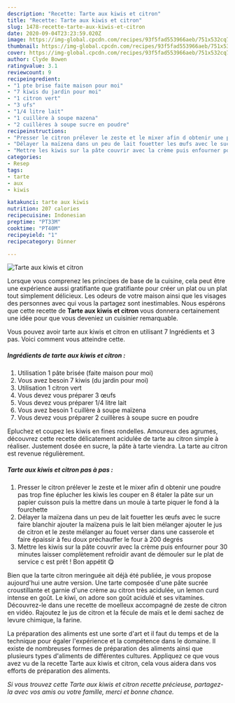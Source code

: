 ```yaml
---
description: "Recette: Tarte aux kiwis et citron"
title: "Recette: Tarte aux kiwis et citron"
slug: 1478-recette-tarte-aux-kiwis-et-citron
date: 2020-09-04T23:23:59.020Z
image: https://img-global.cpcdn.com/recipes/93f5fad553966aeb/751x532cq70/tarte-aux-kiwis-et-citron-photo-principale-de-la-recette.jpg
thumbnail: https://img-global.cpcdn.com/recipes/93f5fad553966aeb/751x532cq70/tarte-aux-kiwis-et-citron-photo-principale-de-la-recette.jpg
cover: https://img-global.cpcdn.com/recipes/93f5fad553966aeb/751x532cq70/tarte-aux-kiwis-et-citron-photo-principale-de-la-recette.jpg
author: Clyde Bowen
ratingvalue: 3.1
reviewcount: 9
recipeingredient:
- "1 pte brise faite maison pour moi"
- "7 kiwis du jardin pour moi"
- "1 citron vert"
- "3 ufs"
- "1/4 litre lait"
- "1 cuillère à soupe mazena"
- "2 cuillères à soupe sucre en poudre"
recipeinstructions:
- "Presser le citron prélever le zeste et le mixer afin d obtenir une poudre pas trop fine éplucher les kiwis les couper en 8 étaler la pâte sur un papier cuisson puis la mettre dans un moule à tarte piquer le fond à la fourchette"
- "Délayer la maïzena dans un peu de lait fouetter les œufs avec le sucre faire blanchir ajouter la maïzena puis le lait bien mélanger ajouter le jus de citron et le zeste mélanger au fouet verser dans une casserole et faire épaissir à feu doux préchauffer le four à 200 degrés"
- "Mettre les kiwis sur la pâte couvrir avec la crème puis enfourner pour 30 minutes laisser complètement refroidir avant de démouler sur le plat de service c est prêt ! Bon appétit 😋"
categories:
- Resep
tags:
- tarte
- aux
- kiwis

katakunci: tarte aux kiwis 
nutrition: 207 calories
recipecuisine: Indonesian
preptime: "PT33M"
cooktime: "PT40M"
recipeyield: "1"
recipecategory: Dinner

---
```



![Tarte aux kiwis et citron](https://img-global.cpcdn.com/recipes/93f5fad553966aeb/751x532cq70/tarte-aux-kiwis-et-citron-photo-principale-de-la-recette.jpg)

Lorsque vous comprenez les principes de base de la cuisine, cela peut être une expérience aussi gratifiante que gratifiante pour créer un plat ou un plat tout simplement délicieux. Les odeurs de votre maison ainsi que les visages des personnes avec qui vous la partagez sont inestimables. Nous espérons que cette recette de <strong> Tarte aux kiwis et citron </strong> vous donnera certainement une idée pour que vous deveniez un cuisinier remarquable.

<!--inarticleads1-->

Vous pouvez avoir tarte aux kiwis et citron en utilisant 7 Ingrédients et 3 pas. Voici comment vous atteindre cette.

##### Ingrédients de tarte aux kiwis et citron :

1. Utilisation 1 pâte brisée (faite maison pour moi)
1. Vous avez besoin 7 kiwis (du jardin pour moi)
1. Utilisation 1 citron vert
1. Vous devez vous préparer 3 œufs
1. Vous devez vous préparer 1/4 litre lait
1. Vous avez besoin 1 cuillère à soupe maïzena
1. Vous devez vous préparer 2 cuillères à soupe sucre en poudre


Epluchez et coupez les kiwis en fines rondelles. Amoureux des agrumes, découvrez cette recette délicatement acidulée de tarte au citron simple à réaliser. Justement dosée en sucre, la pâte à tarte viendra. La tarte au citron est revenue régulièrement. 

<!--inarticleads2-->

##### Tarte aux kiwis et citron pas à pas :

1. Presser le citron prélever le zeste et le mixer afin d obtenir une poudre pas trop fine éplucher les kiwis les couper en 8 étaler la pâte sur un papier cuisson puis la mettre dans un moule à tarte piquer le fond à la fourchette
1. Délayer la maïzena dans un peu de lait fouetter les œufs avec le sucre faire blanchir ajouter la maïzena puis le lait bien mélanger ajouter le jus de citron et le zeste mélanger au fouet verser dans une casserole et faire épaissir à feu doux préchauffer le four à 200 degrés
1. Mettre les kiwis sur la pâte couvrir avec la crème puis enfourner pour 30 minutes laisser complètement refroidir avant de démouler sur le plat de service c est prêt ! Bon appétit 😋


Bien que la tarte citron meringuée ait déjà été publiée, je vous propose aujourd&#39;hui une autre version. Une tarte composée d&#39;une pâte sucrée croustillante et garnie d&#39;une crème au citron très acidulée, un lemon curd intense en goût. Le kiwi, on adore son goût acidulé et ses vitamines. Découvrez-le dans une recette de moelleux accompagné de zeste de citron en vidéo. Rajoutez le jus de citron et la fécule de maïs et le demi sachez de levure chimique, la farine. 

<!--inarticleads1-->

<p>
La préparation des aliments est une sorte d'art et il faut du temps et de la technique pour égaler l'expérience et la compétence dans le domaine. Il existe de nombreuses formes de préparation des aliments ainsi que plusieurs types d'aliments de différentes cultures. Appliquez ce que vous avez vu de la recette Tarte aux kiwis et citron, cela vous aidera dans vos efforts de préparation des aliments.
</p>

<p>
<i>Si vous trouvez cette Tarte aux kiwis et citron recette précieuse, partagez-la avec vos amis ou votre famille, merci et bonne chance.</i>
</p>
